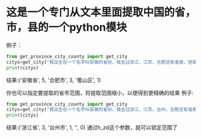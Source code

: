 这是一个专门从文本里面提取中国的省，市，县的一个python模块
=======================================================

例子：
```python
from get_province_city_county import get_city
citys=get_city("我出生在一个名字叫安徽的省份，我去过浙江，江苏，合肥还有淮南，但我最喜欢的还是合肥，因为我在蜀山区生活过一段时间")
print(citys)
```

结果:('安徽省', 5, '合肥市', 3, '蜀山区', 1)

你也可以指定要提取的省市范围，将提取范围缩小，以便得到更精确的结果
例子:
```python
from get_province_city_county import get_city
citys=get_city("我出生在一个名字叫安徽的省份，我去过浙江，江苏，台州，合肥还有淮南，但我最喜欢的还是合肥，因为我在蜀山区生活过一段时间",h_zd="浙江")
print(citys)
```
结果:('浙江省', 3, '台州市', 1, '', 0)
通过h_zd这个参数，就可以锁定范围了








